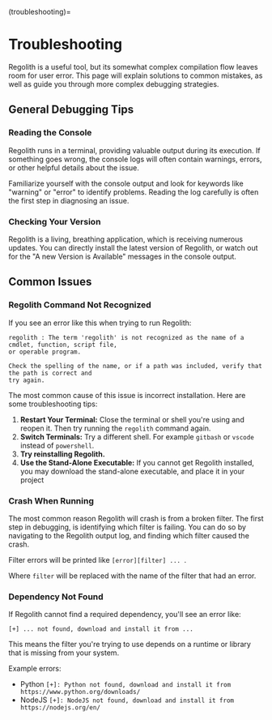 (troubleshooting)=
# Troubleshooting

Regolith is a useful tool, but its somewhat complex compilation flow leaves room for user error. This page will explain solutions to common mistakes, as well as guide you through more complex debugging strategies.

## General Debugging Tips

### Reading the Console

Regolith runs in a terminal, providing valuable output during its execution. If something goes wrong, the console logs will often contain warnings, errors, or other helpful details about the issue.

Familiarize yourself with the console output and look for keywords like "warning" or "error" to identify problems. Reading the log carefully is often the first step in diagnosing an issue.

### Checking Your Version

Regolith is a living, breathing application, which is receiving numerous updates. You can directly install the latest version of Regolith, or watch out for the "A new Version is Available" messages in the console output.

## Common Issues

### Regolith Command Not Recognized

If you see an error like this when trying to run Regolith:

```text
regolith : The term 'regolith' is not recognized as the name of a cmdlet, function, script file,
or operable program.

Check the spelling of the name, or if a path was included, verify that the path is correct and
try again.
```

The most common cause of this issue is incorrect installation. Here are some troubleshooting tips:

1. **Restart Your Terminal:** Close the terminal or shell you're using and reopen it. Then try running the `regolith` command again.
2. **Switch Terminals:** Try a different shell. For example `gitbash` or `vscode` instead of `powershell`.
3. **Try reinstalling Regolith.**
4. **Use the Stand-Alone Executable:** If you cannot get Regolith installed, you may download the stand-alone executable, and place it in your project

### Crash When Running

The most common reason Regolith will crash is from a broken filter. The first step in debugging, is identifying which filter is failing. You can do so by navigating to the Regolith output log, and finding which filter caused the crash.

Filter errors will be printed like `[error][filter] ... `.

Where `filter` will be replaced with the name of the filter that had an error.

### Dependency Not Found

If Regolith cannot find a required dependency, you'll see an error like:


```text
[+] ... not found, download and install it from ...
```

This means the filter you're trying to use depends on a runtime or library that is missing from your system.

Example errors:
- Python `[+]: Python not found, download and install it from https://www.python.org/downloads/`
- NodeJS `[+]: NodeJS not found, download and install it from https://nodejs.org/en/`
